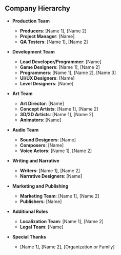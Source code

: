 <link rel="stylesheet" href="../style.css">

## Company Hierarchy

- **Production Team**
  - **Producers**: [Name 1], [Name 2]
  - **Project Manager**: [Name]
  - **QA Testers**: [Name 1], [Name 2]

- **Development Team**
  - **Lead Developer/Programmer**: [Name]
  - **Game Designers**: [Name 1], [Name 2]
  - **Programmers**: [Name 1], [Name 2], [Name 3]
  - **UI/UX Designers**: [Name]
  - **Level Designers**: [Name]

- **Art Team**
  - **Art Director**: [Name]
  - **Concept Artists**: [Name 1], [Name 2]
  - **3D/2D Artists**: [Name 1], [Name 2]
  - **Animators**: [Name]

- **Audio Team**
  - **Sound Designers**: [Name]
  - **Composers**: [Name]
  - **Voice Actors**: [Name 1], [Name 2]

- **Writing and Narrative**
  - **Writers**: [Name 1], [Name 2]
  - **Narrative Designers**: [Name]

- **Marketing and Publishing**
  - **Marketing Team**: [Name 1], [Name 2]
  - **Publishers**: [Name]

- **Additional Roles**
  - **Localization Team**: [Name 1], [Name 2]
  - **Legal Team**: [Name]

- **Special Thanks**
  - [Name 1], [Name 2], [Organization or Family]